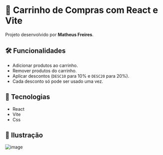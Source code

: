 # 🛒 Carrinho de Compras com React e Vite

Projeto desenvolvido por **Matheus Freires**.  

## 🛠️ Funcionalidades  
- Adicionar produtos ao carrinho.  
- Remover produtos do carrinho.  
- Aplicar descontos (`DESC10` para 10% e `DESC20` para 20%).  
- Cada desconto só pode ser usado uma vez.  

## 🎨 Tecnologias  
- React  
- Vite  
- Css

## 🎨 Ilustração

![image](https://github.com/user-attachments/assets/a00d9344-0e7b-4cd6-a507-3d980c825252)
